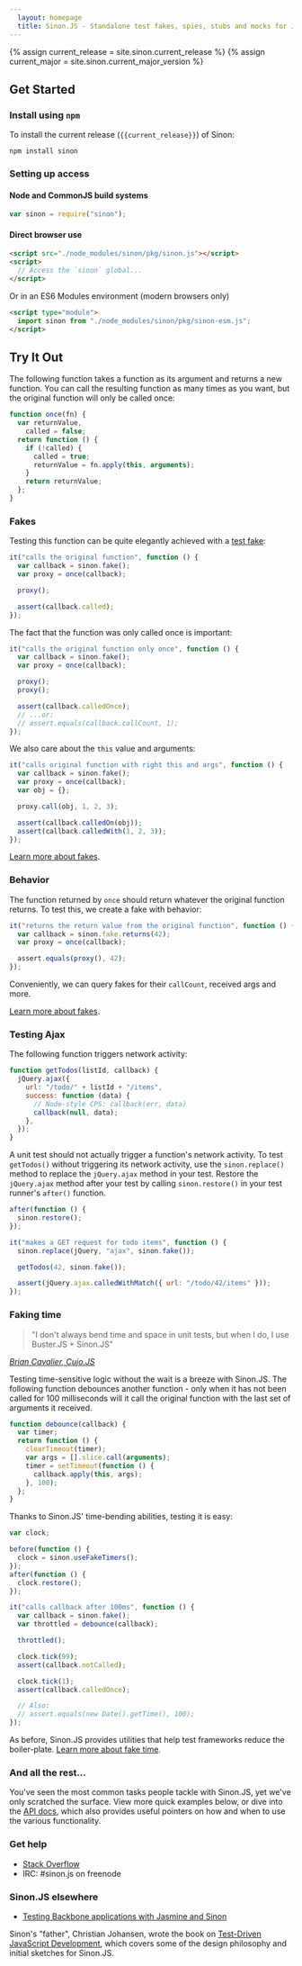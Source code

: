 ```yaml
---
  layout: homepage
  title: Sinon.JS - Standalone test fakes, spies, stubs and mocks for JavaScript. Works with any unit testing framework.
---
```


{% assign current_release = site.sinon.current_release %}
{% assign current_major = site.sinon.current_major_version %}

## Get Started

### Install using `npm`

To install the current release (`{{current_release}}`) of Sinon:

```shell
npm install sinon
```

### Setting up access

#### Node and CommonJS build systems

```javascript
var sinon = require("sinon");
```

#### Direct browser use

```html
<script src="./node_modules/sinon/pkg/sinon.js"></script>
<script>
  // Access the `sinon` global...
</script>
```

Or in an ES6 Modules environment (modern browsers only)

```html
<script type="module">
  import sinon from "./node_modules/sinon/pkg/sinon-esm.js";
</script>
```

## Try It Out

The following function takes a function as its argument and returns a new function. You can call the resulting function as many times as you want, but the original function will only be called once:

```javascript
function once(fn) {
  var returnValue,
    called = false;
  return function () {
    if (!called) {
      called = true;
      returnValue = fn.apply(this, arguments);
    }
    return returnValue;
  };
}
```

### Fakes

Testing this function can be quite elegantly achieved with a [test fake][fakes]:

```javascript
it("calls the original function", function () {
  var callback = sinon.fake();
  var proxy = once(callback);

  proxy();

  assert(callback.called);
});
```

The fact that the function was only called once is important:

```javascript
it("calls the original function only once", function () {
  var callback = sinon.fake();
  var proxy = once(callback);

  proxy();
  proxy();

  assert(callback.calledOnce);
  // ...or:
  // assert.equals(callback.callCount, 1);
});
```

We also care about the `this` value and arguments:

```javascript
it("calls original function with right this and args", function () {
  var callback = sinon.fake();
  var proxy = once(callback);
  var obj = {};

  proxy.call(obj, 1, 2, 3);

  assert(callback.calledOn(obj));
  assert(callback.calledWith(1, 2, 3));
});
```

[Learn more about fakes][fakes].

### Behavior

The function returned by `once` should return whatever the original function returns. To test this, we create a fake with behavior:

```javascript
it("returns the return value from the original function", function () {
  var callback = sinon.fake.returns(42);
  var proxy = once(callback);

  assert.equals(proxy(), 42);
});
```

Conveniently, we can query fakes for their `callCount`, received args and more.

[Learn more about fakes][fakes].

### Testing Ajax

The following function triggers network activity:

```javascript
function getTodos(listId, callback) {
  jQuery.ajax({
    url: "/todo/" + listId + "/items",
    success: function (data) {
      // Node-style CPS: callback(err, data)
      callback(null, data);
    },
  });
}
```

A unit test should not actually trigger a function's network activity. To test `getTodos()` without triggering its network activity, use the `sinon.replace()` method to replace the `jQuery.ajax` method in your test. Restore the `jQuery.ajax` method after your test by calling `sinon.restore()` in your test runner's `after()` function.

```javascript
after(function () {
  sinon.restore();
});

it("makes a GET request for todo items", function () {
  sinon.replace(jQuery, "ajax", sinon.fake());

  getTodos(42, sinon.fake());

  assert(jQuery.ajax.calledWithMatch({ url: "/todo/42/items" }));
});
```

### Faking time

> "I don't always bend time and space in unit tests, but when I do, I use Buster.JS + Sinon.JS"

_[Brian Cavalier, Cujo.JS](https://twitter.com/briancavalier/status/225617077346635776)_

Testing time-sensitive logic without the wait is a breeze with Sinon.JS. The following function debounces another function - only when it has not been called for 100 milliseconds will it call the original function with the last set of arguments it received.

```javascript
function debounce(callback) {
  var timer;
  return function () {
    clearTimeout(timer);
    var args = [].slice.call(arguments);
    timer = setTimeout(function () {
      callback.apply(this, args);
    }, 100);
  };
}
```

Thanks to Sinon.JS' time-bending abilities, testing it is easy:

```javascript
var clock;

before(function () {
  clock = sinon.useFakeTimers();
});
after(function () {
  clock.restore();
});

it("calls callback after 100ms", function () {
  var callback = sinon.fake();
  var throttled = debounce(callback);

  throttled();

  clock.tick(99);
  assert(callback.notCalled);

  clock.tick(1);
  assert(callback.calledOnce);

  // Also:
  // assert.equals(new Date().getTime(), 100);
});
```

As before, Sinon.JS provides utilities that help test frameworks reduce the boiler-plate. [Learn more about fake time][clock].

### And all the rest…

You've seen the most common tasks people tackle with Sinon.JS, yet we've only scratched the surface. View more quick examples below, or dive into the [API docs][api-docs], which also provides useful pointers on how and when to use the various functionality.

### Get help

- [Stack Overflow](https://stackoverflow.com/questions/tagged/sinon)
- IRC: #sinon.js on freenode

### Sinon.JS elsewhere

- [Testing Backbone applications with Jasmine and Sinon](https://tinnedfruit.com/writing/testing-backbone-apps-with-jasmine-sinon.html)

Sinon's "father", Christian Johansen, wrote the book on [Test-Driven JavaScript Development][tddjs], which covers some of the design philosophy and initial sketches for Sinon.JS.

[fakes]: /releases/v{{current_major}}/fakes
[clock]: /releases/v{{current_major}}/fake-timers
[api-docs]: /releases/v{{current_major}}
[tddjs]: https://www.oreilly.com/library/view/test-driven-javascript-development/9780321684097/
